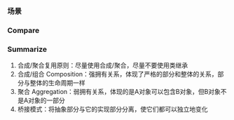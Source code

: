 ### 场景

### Compare


### Summarize
1. 合成/聚合复用原则：尽量使用合成/聚合，尽量不要使用类继承
2. 合成/组合 Composition：强拥有关系，体现了严格的部分和整体的关系，部分与整体的生命周期一样
3. 聚合 Aggregation：弱拥有关系，体现的是A对象可以包含B对象，但B对象不是A对象的一部分
3. 桥接模式：将抽象部分与它的实现部分分离，使它们都可以独立地变化